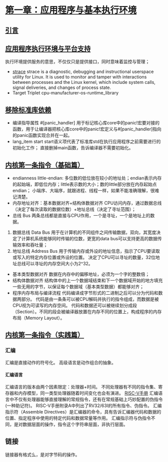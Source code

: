 # [第一章：应用程序与基本执行环境](https://rcore-os.cn/rCore-Tutorial-Book-v3/chapter1/index.html)
## [引言](https://rcore-os.cn/rCore-Tutorial-Book-v3/chapter1/0intro.html)
## [应用程序执行环境与平台支持](https://rcore-os.cn/rCore-Tutorial-Book-v3/chapter1/1app-ee-platform.html)
执行环境提供服务的意思，不仅仅只是提供接口，同时意味着监控与管理；
- [strace](https://strace.io/)
strace is a diagnostic, debugging and instructional userspace utility for Linux.
It is used to monitor and tamper with interactions between processes and the Linux kernel, which include system calls, signal deliveries, and changes of process state.
- Target Triplet
cpu-manufacturer-os-runtime_library
## [移除标准库依赖](https://rcore-os.cn/rCore-Tutorial-Book-v3/chapter1/2remove-std.html)
- 编译指导属性 #[panic_handler]
用于标记核心库core中的panic!宏要对接的函数，用于让编译器把核心库core中的panic!宏定义与#[panic_handler]指向的panic函数实现合并在一起。
- lang_item start
start语义项代表了标准库std在执行应用程序之前需要进行的初始化工作；
直接删掉main函数，告诉编译器不需要初始化。
## [内核第一条指令（基础篇）](https://rcore-os.cn/rCore-Tutorial-Book-v3/chapter1/3first-instruction-in-kernel1.html)
- endianness
little-endian: 多位数的低位放在较小的地址处；endian表示内存的起始端，即低位内存；little表示数的大小；数的little部分放在内存起始点endian；
小端序、大端序，就跟进程、线程一样，如果不能准确理解，很难记清楚。
- 内存地址对齐：基本数据对齐+结构体数据对齐
CPU访问内存，通过数据总线（决定了每次读取的数据位数）+地址总线（决定了寻址范围）；
- 总线 Bus
两条总线都是直接与CPU作用，一个是寻址，一个是地址上的数据。
1. 数据总线 Data Bus
用于在计算机的不同组件之间传输数据，双向，其宽度决定了计算机系统能够同时传输的位数，更宽的data bus可以支持更高的数据传输效率和吞吐量；
2. 地址总线 Address Bus
用于传输内存或外设的地址信息，指示了CPU要读取或写入的特定内存位置或外设的位置。
决定了CPU可以寻址的数量，32位地址总线可以寻址的内存空间大小为2^32。
- 基本类型数据对齐
数据在内存中的偏移地址，必须为一个字的整数倍；
- 结构体数据对齐
结构体中的上一个数据域结束和下一个数据域开始的地方填充一些无用的字节，以保证每个数据域（基本类型数据）都能够对齐；
- 程序内存布局与编译流程
代码编译成字节形式的二进制之后可以分为代码和数据两部分。
代码是由一条条可以被CPU解码并执行的指令组成，而数据是被CPU视为可读写的内存空间。
代码和数据还可以被继续划分成段（Section）。不同的段会被编译器放置在内存不同的位置上，构成程序的内存布局（Memory Layout）。
## [内核第一条指令（实践篇）](https://rcore-os.cn/rCore-Tutorial-Book-v3/chapter1/4first-instruction-in-kernel2.html)
### 汇编
汇编是直接动作的符号化。
高级语言是动作组合的抽象。
#### 汇编语言
汇编语言的版本由两个因素限定：处理器+时间。
不同处理器有不同的指令集、寄存器和内存模型，同一类型处理器随着时间变化也会有演进。
[RISC-V手册](http://riscvbook.com/chinese/RISC-V-Reader-Chinese-v2p1.pdf)
汇编语言中不仅有处理器能够直接理解的常规指令，还有在常规基础上巧妙配置的伪指令(一种助记符)。
RISC-V手册附录A中列出了RV32/63I的所有指令、伪指令。
汇编指示符（Assemble Directives）是汇编器的命令，具有告诉汇编器代码和数据的位置、指定程序中使用的特定代码和数据常量等作用。
汇编指示符与伪指令不同，是对数据层面的操作，指令这个字符串层面，非执行层面。
## 链接
链接器有格式么，是对字节码的操作。
